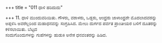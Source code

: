 +++
title = "011 ಧಾಳಿ ಹರಿದುದು"

+++
11. ಧಾಳಿ ಮುಂದುವರಿಯಿತು. ಗೌಳರು, ವರಾಳರು, ಒಡ್ಡರು, ಆಂಧ್ರರು ಜಾಳಾಂಧ್ರರೇ ಮೊದಲಾದವರನ್ನು ಅಪ್ಪಳಿಸಿ ಅವರೆಲ್ಲರಿಂದ ಮಹಾಧನವನ್ನು ಸಂಗ್ರಹಿಸಿದ. ಮೇಲು ದುರ್ಗದ ಪರ್ವತ ಪ್ರಾಂತೀಯರ ಬಳಿಗೆ ದೂತರನ್ನು ಕಳಿಸಲಾಯಿತು. ಬೆಟ್ಟದ   
ಸಂದುಗೊಂದುಗಳನ್ನು ಗುಹೆಗಳನ್ನು ಹುಡುಕಿ ಅನೇಕ ಧನವಂತರನ್ನು ಹಿಡಿದ.